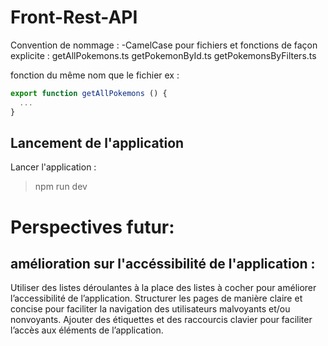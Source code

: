 # Front-Rest-API

Convention de nommage :
 -CamelCase pour fichiers et fonctions de façon explicite :
 getAllPokemons.ts
 getPokemonById.ts
 getPokemonsByFilters.ts

 fonction du même nom que le fichier ex :

  ``` Typescript
  export function getAllPokemons () {
    ...
  }

  ```
  
## Lancement de l'application 

Lancer l'application :
> npm run dev 

# Perspectives futur:

## amélioration sur l'accéssibilité de l'application :

Utiliser des listes déroulantes à la place des listes à cocher pour améliorer l’accessibilité de l’application.
Structurer les pages de manière claire et concise pour faciliter la navigation des utilisateurs malvoyants et/ou nonvoyants.
Ajouter des étiquettes et des raccourcis clavier pour faciliter l’accès aux éléments de l’application.